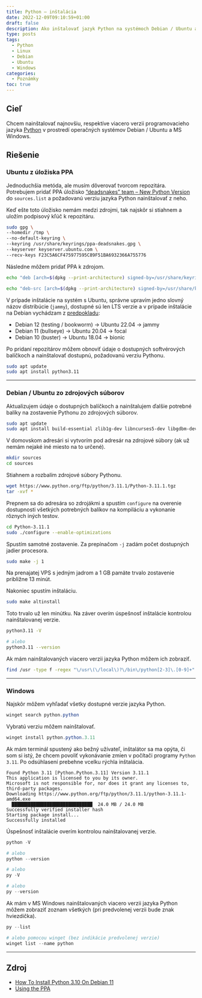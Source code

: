 ```yaml
---
title: Python – inštalácia
date: 2022-12-09T09:10:59+01:00
draft: false
description: Ako inštalovať jazyk Python na systémoch Debian / Ubuntu a MS Windows.
type: posts
tags:
  - Python
  - Linux
  - Debian
  - Ubuntu
  - Windows
categories:
  - Poznámky
toc: true
---
```


## Cieľ

Chcem nainštalovať najnovšiu, respektíve viacero verzii programovacieho jazyka [Python](https://www.python.org/) v prostredí operačných systémov Debian / Ubuntu a MS Windows.

## Riešenie

### Ubuntu z úložiska PPA

Jednoduchšia metóda, ale musím dôverovať tvorcom repozitára. Potrebujem pridať PPA úložisko [“deadsnakes” team – New Python Version](https://launchpad.net/~deadsnakes/+archive/ubuntu/ppa) do `sources.list` a požadovanú verziu jazyka Python nainštalovať z neho.

Keď ešte toto úložisko nemám medzi zdrojmi, tak najskôr si stiahnem a uložím podpisový kľúč k repozitáru.

```bash
sudo gpg \
--homedir /tmp \
--no-default-keyring \
--keyring /usr/share/keyrings/ppa-deadsnakes.gpg \
--keyserver keyserver.ubuntu.com \
--recv-keys F23C5A6CF475977595C89F51BA6932366A755776
```

Následne môžem pridať PPA k zdrojom.

```bash
echo "deb [arch=$(dpkg --print-architecture) signed-by=/usr/share/keyrings/ppa-deadsnakes.gpg] https://ppa.launchpadcontent.net/deadsnakes/ppa/ubuntu jammy main" | sudo tee /etc/apt/sources.list.d/ppa-deadsnakes.list > /dev/null

echo "deb-src [arch=$(dpkg --print-architecture) signed-by=/usr/share/keyrings/ppa-deadsnakes.gpg] https://ppa.launchpadcontent.net/deadsnakes/ppa/ubuntu jammy main" | sudo tee -a /etc/apt/sources.list.d/ppa-deadsnakes.list > /dev/null
```

V prípade inštalácie na systém s Ubuntu, správne upravím jedno slovný názov distribúcie (`jammy`), dostupné sú len LTS verzie a v prípade inštalácie na Debian vychádzam z [predpokladu](https://askubuntu.com/a/445496):

- Debian 12 (testing / bookworm) -> Ubuntu 22.04 -> jammy
- Debian 11 (bullseye) -> Ubuntu 20.04 -> focal
- Debian 10 (buster) -> Ubuntu 18.04 -> bionic

Po pridaní repozitárov môžem obnoviť údaje o dostupných softvérových balíčkoch a nainštalovať dostupnú, požadovanú verziu Pythonu.

```bash
sudo apt update
sudo apt install python3.11
```

---

### Debian / Ubuntu zo zdrojových súborov

Aktualizujem údaje o dostupných balíčkoch a nainštalujem ďalšie potrebné balíky na zostavenie Pythonu zo zdrojových súborov.

```bash
sudo apt update
sudo apt install build-essential zlib1g-dev libncurses5-dev libgdbm-dev libnss3-dev libssl-dev libreadline-dev libffi-dev libsqlite3-dev wget libbz2-dev pkg-config
```

V domovskom adresári si vytvorím pod adresár na zdrojové súbory (ak už nemám nejaké iné miesto na to určené).

```bash
mkdir sources
cd sources
```

Stiahnem a rozbalím zdrojové súbory Pythonu.

```bash
wget https://www.python.org/ftp/python/3.11.1/Python-3.11.1.tgz
tar -xvf *
```

Prepnem sa do adresára so zdrojákmi a spustím `configure` na overenie dostupnosti všetkých potrebných balíkov na kompiláciu a vykonanie rôznych iných testov.

```bash
cd Python-3.11.1
sudo ./configure --enable-optimizations
```

Spustím samotné zostavenie. Za prepínačom `-j` zadám počet dostupných jadier procesora.

```bash
sudo make -j 1
```

Na prenajatej VPS s jedným jadrom a 1 GB pamäte trvalo zostavenie približne 13 minút.

Nakoniec spustím inštaláciu.

```bash
sudo make altinstall
```

 Toto trvalo už len minútku. Na záver overím úspešnosť inštalácie kontrolou nainštalovanej verzie.

```bash
python3.11 -V

# alebo
python3.11 --version
```

Ak mám nainštalovaných viacero verzii jazyka Python môžem ich zobraziť.

```bash
find /usr -type f -regex "\/usr\(\/local\)?\/bin\/python[2-3]\.[0-9]+"
```

---

### Windows

Najskôr môžem vyhľadať všetky dostupné verzie jazyka Python.

```powershell
winget search python.python
```

Vybratú verziu môžem nainštalovať.

```powershell
winget install python.python.3.11
```

Ak mám terminál spustený ako bežný užívateľ, inštalátor sa ma opýta, či som si istý, že chcem povoliť vykonávanie zmien v počítači programy `Python 3.11`. Po odsúhlasení prebehne vcelku rýchla inštalácia. 

```
Found Python 3.11 [Python.Python.3.11] Version 3.11.1
This application is licensed to you by its owner.
Microsoft is not responsible for, nor does it grant any licenses to, third-party packages.
Downloading https://www.python.org/ftp/python/3.11.1/python-3.11.1-amd64.exe
  ██████████████████████████████  24.0 MB / 24.0 MB
Successfully verified installer hash
Starting package install...
Successfully installed
```

Úspešnosť inštalácie overím kontrolou nainštalovanej verzie.

```powershell
python -V

# alebo
python --version

# alebo
py -V

# alebo
py --version
```

Ak mám v MS Windows nainštalovaných viacero verzii jazyka Python môžem zobraziť zoznam všetkých (pri predvolenej verzii bude znak hviezdička).

```powershell
py --list

# alebo pomocou winget (bez indikácie predvolenej verzie)
winget list --name python
```

---

## Zdroj

- [How To Install Python 3.10 On Debian 11](https://cloudcone.com/docs/article/how-to-install-python-3-10-on-debian-11/)
- [Using the PPA](https://unix.stackexchange.com/a/188819)
